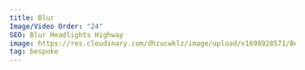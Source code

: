 ```yaml
---
title: Blur
Image/Video Order: "24"
SEO: Blur Headlights Highway
image: https://res.cloudinary.com/dhzucwklz/image/upload/v1698928571/Bespoke/DSC_0844lowres_brnaqp.jpg
tag: bespoke
---
```


